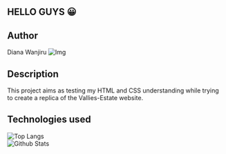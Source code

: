 ## HELLO GUYS :grinning:

## Author
Diana Wanjiru
![Img](https://user-images.githubusercontent.com/108527675/177063885-77eb27c1-7192-43dc-8a13-171295b58326.jpg)

## Description
This project aims as testing my HTML and CSS understanding while trying to create a replica of the Vallies-Estate website.

## Technologies used 
![Top Langs](https://github-readme-stats.vercel.app/api/top-langs/?username=Dianawanjiru&hide=TeX&layout=compact)<br>
![Github Stats](https://github-readme-stats.vercel.app/api?username=Dianawanjiru&count_private=true&show_icons=true&include_all_commits=true)


 

 


 

